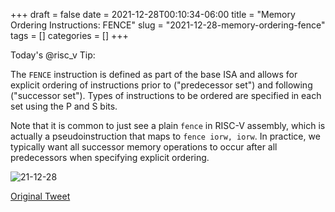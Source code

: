 +++ 
draft = false
date = 2021-12-28T00:10:34-06:00
title = "Memory Ordering Instructions: FENCE"
slug = "2021-12-28-memory-ordering-fence" 
tags = []
categories = []
+++

Today's @risc_v Tip:

The `FENCE` instruction is defined as part of the base ISA and allows for explicit ordering of instructions prior to ("predecessor set") and following ("successor set"). Types of instructions to be ordered are specified in each set using the P and S bits.

Note that it is common to just see a plain `fence` in RISC-V assembly, which is actually a pseudoinstruction that maps to `fence iorw, iorw`. In practice, we typically want all successor memory operations to occur after all predecessors when specifying explicit ordering.

![21-12-28](../../static/risc-v-tips/21-12-28.png)

[Original Tweet](https://twitter.com/hasheddan/status/1475878172143112193?s=20)